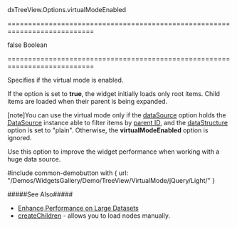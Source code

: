 <!--id-->dxTreeView.Options.virtualModeEnabled<!--/id-->
===========================================================================
<!--default-->false<!--/default-->
<!--type-->Boolean<!--/type-->
===========================================================================

<!--shortDescription-->
Specifies if the virtual mode is enabled.
<!--/shortDescription-->

<!--fullDescription-->
If the option is set to **true**, the widget initially loads only root items. Child items are loaded when their parent is being expanded.

[note]You can use the virtual mode only if the [dataSource](/Documentation/ApiReference/UI_Widgets/dxTreeView/Configuration/#dataSpource) option holds the [DataSource](/Documentation/ApiReference/Data_Layer/DataSource/) instance able to filter items by [parent ID](/Documentation/ApiReference/UI_Widgets/dxTreeView/Configuration/#parentIdExpr), and the [dataStructure](/Documentation/ApiReference/UI_Widgets/dxTreeView/Configuration/#dataStructure) option is set to "plain". Otherwise, the **virtualModeEnabled** option is ignored.

Use this option to improve the widget performance when working with a huge data source.

#include common-demobutton with {
    url: "/Demos/WidgetsGallery/Demo/TreeView/VirtualMode/jQuery/Light/"
}

#####See Also#####
- [Enhance Performance on Large Datasets](/Documentation/Guide/Widgets/TreeView/Enhance_Performance_on_Large_Datasets/)
- [createChildren](/Documentation/ApiReference/UI_Widgets/dxTreeView/Configuration/#createChildren) - allows you to load nodes manually.
<!--/fullDescription-->
